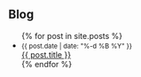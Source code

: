 ## Blog
<ul>
  {% for post in site.posts %}
    <li>
      <small>{{ post.date | date: "%-d %B %Y" }}</small><br><a href="{{ post.url }}">{{ post.title }}</a>
    </li>
  {% endfor %}
</ul>
